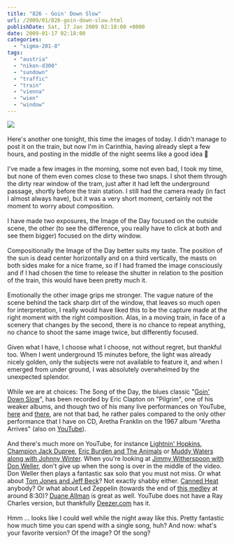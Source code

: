 ```yaml
---
title: "826 - Goin' Down Slow"
url: /2009/01/826-goin-down-slow.html
publishDate: Sat, 17 Jan 2009 02:18:00 +0000
date: 2009-01-17 02:18:00
categories: 
  - "sigma-201-8"
tags: 
  - "austria"
  - "nikon-d300"
  - "sundown"
  - "traffic"
  - "train"
  - "vienna"
  - "wien"
  - "window"
---
```

<a href="https://d25zfm9zpd7gm5.cloudfront.net/1200x1200/2009/20090116_155357.JPG" target="_blank"><img src="https://d25zfm9zpd7gm5.cloudfront.net/0600x0600/2009/20090116_155357.JPG"/></a><br/><br/>Here's another one tonight, this time the images of today. I didn't manage to post it on the train, but now I'm in Carinthia, having already slept a few hours, and posting in the middle of the night seems like a good idea 🙂<br/><br/>I've made a few images in the morning, some not even bad, I took my time, but none of them even comes close to these two snaps. I shot them through the dirty rear window of the tram, just after it had left the underground passage, shortly before the train station. I still had the camera ready (in fact I almost always have), but it was a very short moment, certainly not the moment to worry about composition.<br/><br/><a href="https://d25zfm9zpd7gm5.cloudfront.net/1200x1200/2009/20090116_155357.JPG" target="_blank"><img alt="" border="0" src="https://d25zfm9zpd7gm5.cloudfront.net/0150x0150/2009/20090116_155357.JPG" style="margin: 0pt 10px 0pt 0px; float: left;"/></a> I have made two exposures, the Image of the Day focused on the outside scene, the other (to see the difference, you really have to click at both and see them bigger) focused on the dirty window.<br/><br/>Compositionally the Image of the Day better suits my taste. The position of the sun is dead center horizontally and on a third vertically, the masts on both sides make for a nice frame, so if I had framed the image consciously and if I had chosen the time to release the shutter in relation to the position of the train, this would have been pretty much it.<br/><br/>Emotionally the other image grips me stronger. The vague nature of the scene behind the tack sharp dirt of the window, that leaves so much open for interpretation, I really would have liked this to be the capture made at the right moment with the right composition. Alas, in a moving train, in face of a scenery that changes by the second, there is no chance to repeat anything, no chance to shoot the same image twice, but differently focused.<br/><br/> Given what I have, I choose what I choose, not without regret, but thankful too. When I went underground 15 minutes before, the light was already nicely golden, only the subjects were not available to feature it, and when I emerged from under ground, I was absolutely overwhelmed by the unexpected splendor.<br/><br/>While we are at choices: The Song of the Day, the blues classic "<a href="http://lyricwiki.org/Aretha_Franklin:Going_Down_Slow" target="_blank">Goin' Down Slow</a>", has been recorded by Eric Clapton on "Pilgrim", one of his weaker albums, and though two of his many live performances on YouTube, <a href="http://www.youtube.com/watch?v=h4lU819oq0c" target="_blank">here</a> and <a href="http://www.youtube.com/watch?v=uFgOGelAbgA&amp;feature=related" target="_blank">there</a>, are not that bad, he rather pales compared to the only other performance that I have on CD, Aretha Franklin on the 1967 album "Aretha Arrives" (also on <a href="http://www.youtube.com/watch?v=FwS_sQKW3ms" target="_blank">YouTube</a>).<br/><br/>And there's much more on YouTube, for instance <a href="http://www.youtube.com/watch?v=XQQ4YTL1P1A" target="_blank">Lightnin' Hopkins</a>, <a href="http://www.youtube.com/watch?v=MAwG0ufTY2Y" target="_blank">Champion Jack Dupree</a>, <a href="http://www.youtube.com/watch?v=rzeoF_LTi8s" target="_blank">Eric Burden and The Animals</a> or <a href="http://www.youtube.com/watch?v=TFJuGGS_AWk&amp;feature=related" target="_blank">Muddy Waters along with Johnny Winter</a>. When you're looking at <a href="http://www.youtube.com/watch?v=-ImXFYRFKCA" target="_blank">Jimmy Witherspoon with Don Weller</a>, don't give up when the song is over in the middle of the video. Don Weller then plays a fantastic sax solo that you must not miss. Or what about <a href="http://www.youtube.com/watch?v=Pj-daBkCZYs" target="_blank">Tom Jones and Jeff Beck</a>? Not exactly shabby either. <a href="http://www.youtube.com/watch?v=cb2cXXAASrs" target="_blank">Canned Heat</a> anybody? Or what about Led Zeppelin (towards the end of <a href="http://www.youtube.com/watch?v=ruw7hoapJSo" target="_blank">this medley</a> at around 8:30)? <a href="http://www.youtube.com/watch?v=QkFOBZRAbMU" target="_blank">Duane Allman</a> is great as well. YouTube does not have a Ray Charles version, but thankfully <a href="http://www.deezer.com/#music/album/52756" target="_blank">Deezer.com</a> has it.<br/><br/>Hmm ... looks like I could well while the night away like this. Pretty fantastic how much time you can spend with a single song, huh? And now: what's your favorite version? Of the image? Of the song?
